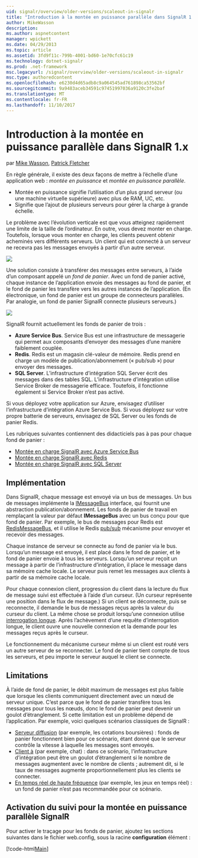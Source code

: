 ```yaml
---
uid: signalr/overview/older-versions/scaleout-in-signalr
title: "Introduction à la montée en puissance parallèle dans SignalR 1.x | Documents Microsoft"
author: MikeWasson
description: 
ms.author: aspnetcontent
manager: wpickett
ms.date: 04/29/2013
ms.topic: article
ms.assetid: 3fd9f11c-799b-4001-bd60-1e70cfc61c19
ms.technology: dotnet-signalr
ms.prod: .net-framework
msc.legacyurl: /signalr/overview/older-versions/scaleout-in-signalr
msc.type: authoredcontent
ms.openlocfilehash: e6230d4d65adb8c9a064545ad761898ca53562bf
ms.sourcegitcommit: 9a9483aceb34591c97451997036a9120c3fe2baf
ms.translationtype: MT
ms.contentlocale: fr-FR
ms.lasthandoff: 11/10/2017
---
```

<a name="introduction-to-scaleout-in-signalr-1x"></a>Introduction à la montée en puissance parallèle dans SignalR 1.x
====================
par [Mike Wasson](https://github.com/MikeWasson), [Patrick Fletcher](https://github.com/pfletcher)

En règle générale, il existe des deux façons de mettre à l’échelle d’une application web : *montée en puissance* et *montée en puissance parallèle*.

- Montée en puissance signifie l’utilisation d’un plus grand serveur (ou une machine virtuelle supérieure) avec plus de RAM, UC, etc.
- Signifie que l’ajout de plusieurs serveurs pour gérer la charge à grande échelle.

Le problème avec l’évolution verticale est que vous atteignez rapidement une limite de la taille de l’ordinateur. En outre, vous devez monter en charge. Toutefois, lorsque vous monter en charge, les clients peuvent obtenir acheminés vers différents serveurs. Un client qui est connecté à un serveur ne recevra pas les messages envoyés à partir d’un autre serveur.

![](scaleout-in-signalr/_static/image1.png)

Une solution consiste à transférer des messages entre serveurs, à l’aide d’un composant appelé un *fond de panier*. Avec un fond de panier activé, chaque instance de l’application envoie des messages au fond de panier, et le fond de panier les transfère vers les autres instances de l’application. (En électronique, un fond de panier est un groupe de connecteurs parallèles. Par analogie, un fond de panier SignalR connecte plusieurs serveurs.)

![](scaleout-in-signalr/_static/image2.png)

SignalR fournit actuellement les fonds de panier de trois :

- **Azure Service Bus**. Service Bus est une infrastructure de messagerie qui permet aux composants d’envoyer des messages d’une manière faiblement couplée.
- **Redis**. Redis est un magasin clé-valeur de mémoire. Redis prend en charge un modèle de publication/abonnement (« pub/sub ») pour envoyer des messages.
- **SQL Server**. L’infrastructure d’intégration SQL Server écrit des messages dans des tables SQL. L’infrastructure d’intégration utilise Service Broker de messagerie efficace. Toutefois, il fonctionne également si Service Broker n’est pas activé.

Si vous déployez votre application sur Azure, envisagez d’utiliser l’infrastructure d’intégration Azure Service Bus. Si vous déployez sur votre propre batterie de serveurs, envisagez de SQL Server ou les fonds de panier Redis.

Les rubriques suivantes contiennent des didacticiels pas à pas pour chaque fond de panier :

- [Montée en charge SignalR avec Azure Service Bus](scaleout-with-windows-azure-service-bus.md)
- [Montée en charge SignalR avec Redis](scaleout-with-redis.md)
- [Montée en charge SignalR avec SQL Server](scaleout-with-sql-server.md)

## <a name="implementation"></a>Implémentation

Dans SignalR, chaque message est envoyé via un bus de messages. Un bus de messages implémente la [IMessageBus](https://msdn.microsoft.com/en-us/library/microsoft.aspnet.signalr.messaging.imessagebus(v=vs.100).aspx) interface, qui fournit une abstraction publication/abonnement. Les fonds de panier de travail en remplaçant la valeur par défaut **IMessageBus** avec un bus conçu pour que fond de panier. Par exemple, le bus de messages pour Redis est [RedisMessageBus](https://msdn.microsoft.com/en-us/library/microsoft.aspnet.signalr.redis.redismessagebus(v=vs.100).aspx), et il utilise le Redis [pub/sub](http://redis.io/topics/pubsub) mécanisme pour envoyer et recevoir des messages.

Chaque instance de serveur se connecte au fond de panier via le bus. Lorsqu’un message est envoyé, il est placé dans le fond de panier, et le fond de panier envoie à tous les serveurs. Lorsqu’un serveur reçoit un message à partir de l’infrastructure d’intégration, il place le message dans sa mémoire cache locale. Le serveur puis remet les messages aux clients à partir de sa mémoire cache locale.

Pour chaque connexion client, progression du client dans la lecture du flux de message suivi est effectuée à l’aide d’un curseur. (Un curseur représente une position dans le flux de message.) Si un client se déconnecte, puis se reconnecte, il demande le bus de messages reçus après la valeur du curseur du client. La même chose se produit lorsqu’une connexion utilise [interrogation longue](../getting-started/introduction-to-signalr.md#transports). Après l’achèvement d’une requête d’interrogation longue, le client ouvre une nouvelle connexion et la demande pour les messages reçus après le curseur.

Le fonctionnement du mécanisme curseur même si un client est routé vers un autre serveur de se reconnecter. Le fond de panier tient compte de tous les serveurs, et peu importe le serveur auquel le client se connecte.

## <a name="limitations"></a>Limitations

À l’aide de fond de panier, le débit maximum de messages est plus faible que lorsque les clients communiquent directement avec un nœud de serveur unique. C’est parce que le fond de panier transfère tous les messages pour tous les nœuds, donc le fond de panier peut devenir un goulot d’étranglement. Si cette limitation est un problème dépend de l’application. Par exemple, voici quelques scénarios classiques de SignalR :

- [Serveur diffusion](tutorial-server-broadcast-with-aspnet-signalr.md) (par exemple, les cotations boursières) : fonds de panier fonctionnent bien pour ce scénario, étant donné que le serveur contrôle la vitesse à laquelle les messages sont envoyés.
- [Client à](tutorial-getting-started-with-signalr.md) (par exemple, chat) : dans ce scénario, l’infrastructure d’intégration peut être un goulot d’étranglement si le nombre de messages augmentent avec le nombre de clients ; autrement dit, si le taux de messages augmente proportionnellement plus les clients se connecter.
- [En temps réel de haute fréquence](tutorial-high-frequency-realtime-with-signalr.md) (par exemple, les jeux en temps réel) : un fond de panier n’est pas recommandée pour ce scénario.

## <a name="enabling-tracing-for-signalr-scaleout"></a>Activation du suivi pour la montée en puissance parallèle SignalR

Pour activer le traçage pour les fonds de panier, ajoutez les sections suivantes dans le fichier web.config, sous la racine **configuration** élément :

[!code-html[Main](scaleout-in-signalr/samples/sample1.html)]
